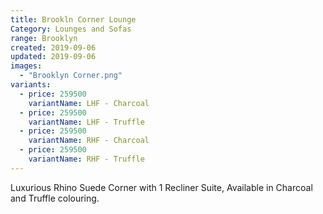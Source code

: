 ```yaml
---
title: Brookln Corner Lounge
Category: Lounges and Sofas
range: Brooklyn
created: 2019-09-06
updated: 2019-09-06
images:
  - "Brooklyn Corner.png"
variants:
  - price: 259500
    variantName: LHF - Charcoal
  - price: 259500
    variantName: LHF - Truffle
  - price: 259500
    variantName: RHF - Charcoal
  - price: 259500
    variantName: RHF - Truffle
---
```


Luxurious Rhino Suede Corner with 1 Recliner Suite,
Available in Charcoal and Truffle colouring.